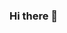### Hi there 👋

<!--
**kdh1123/kdh1123** is a ✨ _special_ ✨ repository because its `README.md` (this file) appears on your GitHub profile.

Here are some ideas to get you started:>

[![Top Langs](https://github-readme-stats.vercel.app/api/top-langs/?username=kdh1123)](https://github.com/kdh1123/github-readme-stats)

